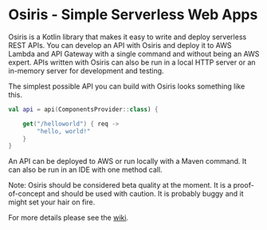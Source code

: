 # Osiris - Simple Serverless Web Apps

Osiris is a Kotlin library that makes it easy to write and deploy serverless REST APIs. You can develop an API with Osiris and deploy it to AWS Lambda and API Gateway with a single command and without being an AWS expert. APIs written with Osiris can also be run in a local HTTP server or an in-memory server for development and testing.

The simplest possible API you can build with Osiris looks something like this.

```kotlin
val api = api(ComponentsProvider::class) {

    get("/helloworld") { req ->
        "hello, world!"
    }
}
```

An API can be deployed to AWS or run locally with a Maven command. It can also be run in an IDE with one method call.

Note: Osiris should be considered beta quality at the moment. It is a proof-of-concept and should be used with caution. It is probably buggy and it might set your hair on fire. 

For more details please see the [wiki](https://github.com/cjkent/osiris/wiki/Getting-Started).
